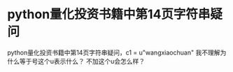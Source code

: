 # python量化投资书籍中第14页字符串疑问

python量化投资书籍中第14页字符串疑问，c1 = u"wangxiaochuan" 我不理解为什么等于号这个u表示什么？ 不加这个u会怎么样？